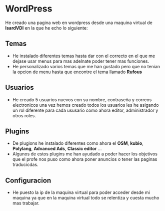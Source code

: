 # WordPress

He creado una pagina web en wordpress desde una maquina virtual de **IsardVDI** en la que he echo lo siguiente:

## Temas 

- He instalado diferentes temas hasta dar con el correcto en el que me dejase usar menus para mas adelnate poder tener mas funciones.
- He personalizado varios temas que me han gustado pero que no tenian la opcion de menu hasta que encontre el tema llamado **Rufous**

## Usuarios

- He creado 5 usuarios nuevos con su nombre, contraseña y correos electronicos una vez hemos creado todos los usuarios les he asigando un rol diferente para cada ususario como ahora editor, administrador y otros roles.

## Plugins 

- De plugions he instalado diferentes como ahora el **OSM**, **kubio**, **Polylang**, **Advanced Ads**, **Classic editor** ...
- Algunos de estos plugins me han ayudado a poder hacer los objetivos que el profe nos puso como ahora poner anuncios o tener las paginas traducicdas.

## Configuracion

- He puesto la ip de la maquina virtual para poder acceder desde mi maquina ya que en la maquina virtual todo se relentiza y cuesta mucho mas trabajar.
